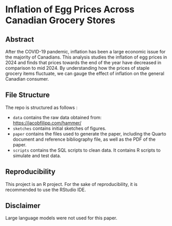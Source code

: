 # Inflation of Egg Prices Across Canadian Grocery Stores

## Abstract
After the COVID-19 pandemic, inflation has been a large economic issue for the majority of Canadians. This analysis studies the inflation of egg prices in 2024 and finds that prices towards the end of the year have decreased in comparison to mid 2024. By understanding how the prices of staple grocery items fluctuate, we can gauge the effect of inflation on the general Canadian consumer.

## File Structure
The repo is structured as follows :

-   `data` contains the raw data obtained from: https://jacobfilipp.com/hammer/
-   `sketches` contains initial sketches of figures.
-   `paper` contains the files used to generate the paper, including the Quarto document and reference bibliography file, as well as the PDF of the paper. 
-   `scripts` contains the SQL scripts to clean data. It contains R scripts to simulate and test data.  
  
## Reproducibility 
This project is an R project.
For the sake of reproducibility, it is recommended to use the RStudio IDE.

## Disclaimer
Large language models were not used for this paper. 
